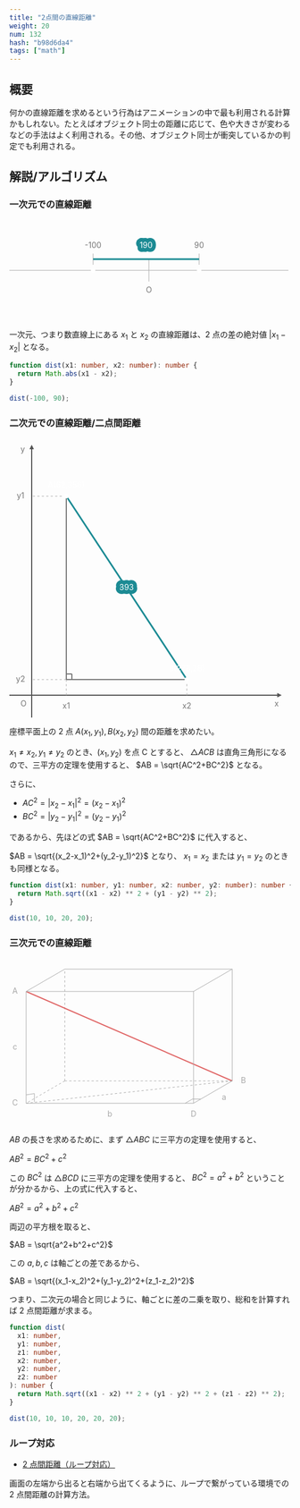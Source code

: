 ```yaml
---
title: "2点間の直線距離"
weight: 20
num: 132
hash: "b98d6da4"
tags: ["math"]
---
```


## 概要

何かの直線距離を求めるという行為はアニメーションの中で最も利用される計算かもしれない。たとえばオブジェクト同士の距離に応じて、色や大きさが変わるなどの手法はよく利用される。その他、オブジェクト同士が衝突しているかの判定でも利用される。

## 解説/アルゴリズム

### 一次元での直線距離

<svg width="500" height="100%" viewBox="0 0 500 180" xmlns="http://www.w3.org/2000/svg" version="1.1">
  <line x1="-250" y1="90" x2="750" y2="90" stroke="#aaa"></line>
  <line x1="250" y1="110" x2="250" y2="70" stroke="#aaa"></line>
  <text x="250" y="130" fill="#777" text-anchor="middle">O</text>
  <circle cx="150" cy="90" r="4" fill="#fff"></circle>
  <circle cx="340" cy="90" r="4" fill="#fff"></circle>
  <line x1="150" y1="60" x2="150" y2="80" stroke="#aaa"></line>
  <line x1="340" y1="60" x2="340" y2="80" stroke="#aaa"></line>
  <text x="150" y="50" fill="#777" text-anchor="middle">-100</text>
  <text x="340" y="50" fill="#777" text-anchor="middle">90</text>
  <line x1="150" y1="70" x2="340" y2="70" stroke="#1c8b94" stroke-width="3"></line>
  <text x="245" y="50" fill="#1c8b94" text-anchor="middle" style="stroke-width: 14; stroke: rgb(28, 139, 148); stroke-linejoin: round; fill: rgb(255, 255, 255); paint-order: stroke;">190</text>
</svg>

一次元、つまり数直線上にある $x_1$ と $x_2$ の直線距離は、2 点の差の絶対値 $|x_1-x_2|$ となる。

```typescript
function dist(x1: number, x2: number): number {
  return Math.abs(x1 - x2);
}

dist(-100, 90);
```

### 二次元での直線距離/二点間距離

<svg width="500" height="100%" viewBox="0 0 500 500" xmlns="http://www.w3.org/2000/svg" version="1.1">
  <defs>
    <marker id="arrow" refX="0" refY="2" orient="auto" viewBox="0 0 4 4" markerUnits="userSpaceOnUse" markerWidth="8" markerHeight="8">
      <path d="M 0 0 L 4 2 0 4 Z" fill="#555"></path>
    </marker>
  </defs>
  <path d="M -960 460 L 480 460" stroke="#555" stroke-width="2" marker-end="url(#arrow)"></path>
  <path d="M 40 1460 L 40 20" stroke="#555" stroke-width="2" marker-end="url(#arrow)"></path>
  <text x="20" y="480" fill="#777">O</text>
  <text x="475" y="480" fill="#777">x</text>
  <text x="20" y="25" fill="#777">y</text>
  <line x1="102" y1="104" x2="40" y2="104" stroke="#aaa" stroke-dasharray="4 4"></line>
  <line x1="318" y1="432" x2="40" y2="432" stroke="#aaa" stroke-dasharray="4 4"></line>
  <line x1="102" y1="104" x2="102" y2="460" stroke="#aaa" stroke-dasharray="4 4"></line>
  <line x1="318" y1="432" x2="318" y2="460" stroke="#aaa" stroke-dasharray="4 4"></line>
  <line x1="102" y1="104" x2="318" y2="432" stroke="#1c8b94" stroke-width="3"></line>
  <line x1="102" y1="104" x2="102" y2="432" stroke="#777" stroke-width="2"></line>
  <line x1="102" y1="432" x2="318" y2="432" stroke="#777" stroke-width="2"></line>
  <line x1="112" y1="432" x2="112" y2="422" stroke="#777" stroke-width="2"></line>
  <line x1="102" y1="422" x2="112" y2="422" stroke="#777" stroke-width="2"></line>
  <circle cx="102" cy="104" r="4" fill="#fff"></circle>
  <circle cx="318" cy="432" r="4" fill="#fff"></circle>
  <text id="v" x="210" y="268" fill="#f0f0f0" text-anchor="middle" alignment-baseline="middle" style="stroke-width: 14; stroke: rgb(28, 139, 148); stroke-linejoin: round; fill: rgb(255, 255, 255); paint-order: stroke;">393</text>
  <text x="102" y="89" fill="#fff" text-anchor="middle">A(62,356)</text>
  <text x="318" y="417" fill="#fff" text-anchor="middle">B(278,28)</text>
  <text x="102" y="480" fill="#777" text-anchor="middle" alignment-baseline="middle">x1</text>
  <text x="318" y="480" fill="#777" text-anchor="middle" alignment-baseline="middle">x2</text>
  <text x="20" y="104" fill="#777" text-anchor="middle" alignment-baseline="middle">y1</text>
  <text x="20" y="432" fill="#777" text-anchor="middle" alignment-baseline="middle">y2</text>
</svg>

座標平面上の 2 点 $A(x_1, y_1), B(x_2, y_2)$ 間の距離を求めたい。

$x_1 \neq x_2, y_1 \neq y_2$ のとき、$(x_1, y_2)$ を点 C とすると、 $\triangle ACB$ は直角三角形になるので、三平方の定理を使用すると、
$AB = \sqrt{AC^2+BC^2}$ となる。

さらに、

- $AC^2=|x_2-x_1|^2=(x_2-x_1)^2$
- $BC^2=|y_2-y_1|^2=(y_2-y_1)^2$

であるから、先ほどの式 $AB = \sqrt{AC^2+BC^2}$ に代入すると、

$AB = \sqrt{(x_2-x_1)^2+(y_2-y_1)^2}$ となり、 $x_1 = x_2$ または $y_1 = y_2$ のときも同様となる。

```typescript
function dist(x1: number, y1: number, x2: number, y2: number): number {
  return Math.sqrt((x1 - x2) ** 2 + (y1 - y2) ** 2);
}

dist(10, 10, 20, 20);
```

### 三次元での直線距離

<svg width="500" height="100%" viewBox="0 0 500 300" xmlns="http://www.w3.org/2000/svg" version="1.1">
  <line x1="99.2820323027551" y1="20.000000000000007" x2="399.2820323027551" y2="20.000000000000007" stroke="#aaa"></line>
  <line x1="399.2820323027551" y1="20.000000000000007" x2="399.2820323027551" y2="220" stroke="#aaa"></line>
  <line x1="399.2820323027551" y1="220" x2="99.2820323027551" y2="220" stroke="#aaa" stroke-dasharray="4 4"></line>
  <line x1="99.2820323027551" y1="220" x2="99.2820323027551" y2="20.000000000000007" stroke="#aaa" stroke-dasharray="4 4"></line>
  <line x1="30" y1="60" x2="399.2820323027551" y2="220" stroke="#e06666" stroke-width="2"></line>
  <line x1="30" y1="260" x2="399.2820323027551" y2="220" stroke="#aaa" stroke-dasharray="4 4"></line>
  <line x1="30" y1="60" x2="330" y2="60" stroke="#aaa"></line>
  <line x1="330" y1="60" x2="330" y2="260" stroke="#aaa"></line>
  <line x1="330" y1="260" x2="30" y2="260" stroke="#aaa"></line>
  <line x1="30" y1="260" x2="30" y2="60" stroke="#aaa"></line>
  <line x1="99.2820323027551" y1="20.000000000000007" x2="30" y2="60" stroke="#aaa"></line>
  <line x1="399.2820323027551" y1="20.000000000000007" x2="330" y2="60" stroke="#aaa"></line>
  <line x1="399.2820323027551" y1="220" x2="330" y2="260" stroke="#aaa"></line>
  <line x1="99.2820323027551" y1="220" x2="30" y2="260" stroke="#aaa" stroke-dasharray="4 4"></line>
  <text x="10" y="60" fill="#aaa" text-anchor="middle" alignment-baseline="middle">A</text>
  <text x="419.2820323027551" y="220" fill="#aaa" text-anchor="middle" alignment-baseline="middle">B</text>
  <text x="10" y="260" fill="#aaa" text-anchor="middle" alignment-baseline="middle">C</text>
  <text x="330" y="280" fill="#aaa" text-anchor="middle" alignment-baseline="middle">D</text>
  <text x="384.6410161513776" y="250" fill="#aaa" text-anchor="middle" alignment-baseline="middle">a</text>
  <text x="180" y="280" fill="#aaa" text-anchor="middle" alignment-baseline="middle">b</text>
  <text x="10" y="160" fill="#aaa" text-anchor="middle" alignment-baseline="middle">c</text>
  <line x1="315" y1="260" x2="327.9903810567666" y2="252.5" stroke="#aaa"></line>
  <line x1="327.9903810567666" y1="252.5" x2="342.9903810567666" y2="252.5" stroke="#aaa"></line>
  <line x1="30" y1="245" x2="44.81532510892707" y2="242.65348302439654" stroke="#aaa"></line>
  <line x1="44.81532510892707" y1="242.65348302439654" x2="44.81532510892707" y2="257.65348302439656" stroke="#aaa"></line>
</svg>

$AB$ の長さを求めるために、まず $\triangle ABC$ に三平方の定理を使用すると、

$AB^2 = BC^2 + c^2$

この $BC^2$ は $\triangle BCD$ に三平方の定理を使用すると、 $BC^2 = a^2 + b^2$ ということが分かるから、上の式に代入すると、

$AB^2 = a^2 + b^2 + c^2$

両辺の平方根を取ると、

$AB = \sqrt{a^2+b^2+c^2}$

この $a,b,c$ は軸ごとの差であるから、

$AB = \sqrt{(x_1-x_2)^2+(y_1-y_2)^2+(z_1-z_2)^2}$

つまり、二次元の場合と同じように、軸ごとに差の二乗を取り、総和を計算すれば 2 点間距離が求まる。

```typescript
function dist(
  x1: number,
  y1: number,
  z1: number,
  x2: number,
  y2: number,
  z2: number
): number {
  return Math.sqrt((x1 - x2) ** 2 + (y1 - y2) ** 2 + (z1 - z2) ** 2);
}

dist(10, 10, 10, 20, 20, 20);
```

### ループ対応

- [2 点間距離（ループ対応）](/d6bf8d61)

画面の左端から出ると右端から出てくるように、ループで繋がっている環境での 2 点間距離の計算方法。
